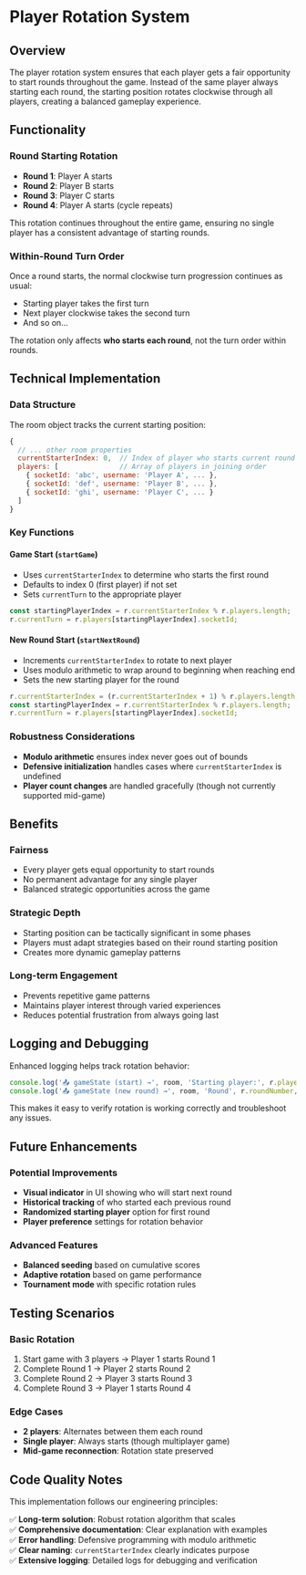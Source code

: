 # Player Rotation System

## Overview

The player rotation system ensures that each player gets a fair opportunity to start rounds throughout the game. Instead of the same player always starting each round, the starting position rotates clockwise through all players, creating a balanced gameplay experience.

## Functionality

### Round Starting Rotation

- **Round 1**: Player A starts
- **Round 2**: Player B starts  
- **Round 3**: Player C starts
- **Round 4**: Player A starts (cycle repeats)

This rotation continues throughout the entire game, ensuring no single player has a consistent advantage of starting rounds.

### Within-Round Turn Order

Once a round starts, the normal clockwise turn progression continues as usual:
- Starting player takes the first turn
- Next player clockwise takes the second turn
- And so on...

The rotation only affects **who starts each round**, not the turn order within rounds.

## Technical Implementation

### Data Structure

The room object tracks the current starting position:

```javascript
{
  // ... other room properties
  currentStarterIndex: 0,  // Index of player who starts current round
  players: [               // Array of players in joining order
    { socketId: 'abc', username: 'Player A', ... },
    { socketId: 'def', username: 'Player B', ... },
    { socketId: 'ghi', username: 'Player C', ... }
  ]
}
```

### Key Functions

#### Game Start (`startGame`)
- Uses `currentStarterIndex` to determine who starts the first round
- Defaults to index 0 (first player) if not set
- Sets `currentTurn` to the appropriate player

```javascript
const startingPlayerIndex = r.currentStarterIndex % r.players.length;
r.currentTurn = r.players[startingPlayerIndex].socketId;
```

#### New Round Start (`startNextRound`)
- Increments `currentStarterIndex` to rotate to next player
- Uses modulo arithmetic to wrap around to beginning when reaching end
- Sets the new starting player for the round

```javascript
r.currentStarterIndex = (r.currentStarterIndex + 1) % r.players.length;
const startingPlayerIndex = r.currentStarterIndex % r.players.length;
r.currentTurn = r.players[startingPlayerIndex].socketId;
```

### Robustness Considerations

- **Modulo arithmetic** ensures index never goes out of bounds
- **Defensive initialization** handles cases where `currentStarterIndex` is undefined
- **Player count changes** are handled gracefully (though not currently supported mid-game)

## Benefits

### Fairness
- Every player gets equal opportunity to start rounds
- No permanent advantage for any single player
- Balanced strategic opportunities across the game

### Strategic Depth
- Starting position can be tactically significant in some phases
- Players must adapt strategies based on their round starting position
- Creates more dynamic gameplay patterns

### Long-term Engagement
- Prevents repetitive game patterns
- Maintains player interest through varied experiences
- Reduces potential frustration from always going last

## Logging and Debugging

Enhanced logging helps track rotation behavior:

```javascript
console.log('📤 gameState (start) →', room, 'Starting player:', r.players[startingPlayerIndex].username);
console.log('📤 gameState (new round) →', room, 'Round', r.roundNumber, 'Starting player:', r.players[startingPlayerIndex].username);
```

This makes it easy to verify rotation is working correctly and troubleshoot any issues.

## Future Enhancements

### Potential Improvements
- **Visual indicator** in UI showing who will start next round
- **Historical tracking** of who started each previous round
- **Randomized starting player** option for first round
- **Player preference** settings for rotation behavior

### Advanced Features
- **Balanced seeding** based on cumulative scores
- **Adaptive rotation** based on game performance
- **Tournament mode** with specific rotation rules

## Testing Scenarios

### Basic Rotation
1. Start game with 3 players → Player 1 starts Round 1
2. Complete Round 1 → Player 2 starts Round 2  
3. Complete Round 2 → Player 3 starts Round 3
4. Complete Round 3 → Player 1 starts Round 4

### Edge Cases
- **2 players**: Alternates between them each round
- **Single player**: Always starts (though multiplayer game)
- **Mid-game reconnection**: Rotation state preserved

## Code Quality Notes

This implementation follows our engineering principles:

✅ **Long-term solution**: Robust rotation algorithm that scales  
✅ **Comprehensive documentation**: Clear explanation with examples  
✅ **Error handling**: Defensive programming with modulo arithmetic  
✅ **Clear naming**: `currentStarterIndex` clearly indicates purpose  
✅ **Extensive logging**: Detailed logs for debugging and verification 